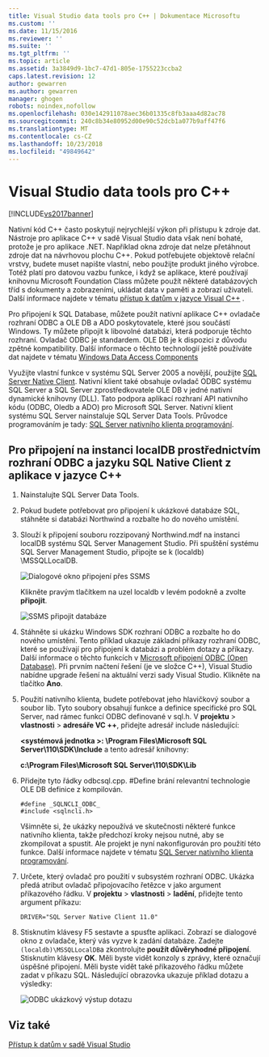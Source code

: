 ```yaml
---
title: Visual Studio data tools pro C++ | Dokumentace Microsoftu
ms.custom: ''
ms.date: 11/15/2016
ms.reviewer: ''
ms.suite: ''
ms.tgt_pltfrm: ''
ms.topic: article
ms.assetid: 3a3849d9-1bc7-47d1-805e-1755223ccba2
caps.latest.revision: 12
author: gewarren
ms.author: gewarren
manager: ghogen
robots: noindex,nofollow
ms.openlocfilehash: 030e142911078aec36b01335c8fb3aaa4d82ac78
ms.sourcegitcommit: 240c8b34e80952d00e90c52dcb1a077b9aff47f6
ms.translationtype: MT
ms.contentlocale: cs-CZ
ms.lasthandoff: 10/23/2018
ms.locfileid: "49849642"
---
```

# <a name="visual-studio-data-tools-for-c"></a>Visual Studio data tools pro C++
[!INCLUDE[vs2017banner](../includes/vs2017banner.md)]

  
Nativní kód C++ často poskytují nejrychlejší výkon při přístupu k zdroje dat. Nástroje pro aplikace C++ v sadě Visual Studio data však není bohaté, protože je pro aplikace .NET. Například okna zdroje dat nelze přetáhnout zdroje dat na návrhovou plochu C++. Pokud potřebujete objektově relační vrstvy, budete muset napište vlastní, nebo použijte produkt jiného výrobce.  Totéž platí pro datovou vazbu funkce, i když se aplikace, které používají knihovnu Microsoft Foundation Class můžete použít některé databázových tříd s dokumenty a zobrazeními, ukládat data v paměti a zobrazí uživateli. Další informace najdete v tématu [přístup k datům v jazyce Visual C++](https://msdn.microsoft.com/library/7wtdsdkh.aspx) .  
  
 Pro připojení k SQL Database, můžete použít nativní aplikace C++ ovladače rozhraní ODBC a OLE DB a ADO poskytovatele, které jsou součástí Windows.     Ty můžete připojit k libovolné databázi, která podporuje těchto rozhraní. Ovladač ODBC je standardem. OLE DB je k dispozici z důvodu zpětné kompatibility. Další informace o těchto technologií ještě používáte dat najdete v tématu [Windows Data Access Components](https://msdn.microsoft.com/library/windows/desktop/aa968814\(v=vs.85\).aspx)  
  
 Využijte vlastní funkce v systému SQL Server 2005 a novější, použijte [SQL Server Native Client](https://msdn.microsoft.com/sqlserver/aa937733). Nativní klient také obsahuje ovladač ODBC systému SQL Server a SQL Server zprostředkovatele OLE DB v jedné nativní dynamické knihovny (DLL). Tato podpora aplikací rozhraní API nativního kódu (ODBC, Oledb a ADO) pro Microsoft SQL Server.  Nativní klient systému SQL Server nainstaluje SQL Server Data Tools. Průvodce programováním je tady: [SQL Server nativního klienta programování](https://msdn.microsoft.com/library/ms130892.aspx).  
  
## <a name="to-connect-to-localdb-through-odbc-and-sql-native-client-from-a-c-application"></a>Pro připojení na instanci localDB prostřednictvím rozhraní ODBC a jazyku SQL Native Client z aplikace v jazyce C++  
  
1. Nainstalujte SQL Server Data Tools.  
  
2. Pokud budete potřebovat pro připojení k ukázkové databáze SQL, stáhněte si databázi Northwind a rozbalte ho do nového umístění.  
  
3. Slouží k připojení souboru rozzipovaný Northwind.mdf na instanci localDB systému SQL Server Management Studio. Při spuštění systému SQL Server Management Studio, připojte se k (localdb) \MSSQLLocalDB.  
  
    ![Dialogové okno připojení přes SSMS](../data-tools/media/raddata-ssms-connect-dialog.png "raddata SSMS připojit dialogového okna")  
  
    Klikněte pravým tlačítkem na uzel localdb v levém podokně a zvolte **připojit**.  
  
    ![SSMS připojit databáze](../data-tools/media/raddata-ssms-attach-database.png "raddata SSMS připojit databáze")  
  
4. Stáhněte si ukázku Windows SDK rozhraní ODBC a rozbalte ho do nového umístění. Tento příklad ukazuje základní příkazy rozhraní ODBC, které se používají pro připojení k databázi a problém dotazy a příkazy. Další informace o těchto funkcích v [Microsoft připojení ODBC (Open Database)](https://msdn.microsoft.com/library/windows/desktop/ms710252\(v=vs.85\).aspx). Při prvním načtení řešení (je ve složce C++), Visual Studio nabídne upgrade řešení na aktuální verzi sady Visual Studio. Klikněte na tlačítko **Ano**.  
  
5. Použití nativního klienta, budete potřebovat jeho hlavičkový soubor a soubor lib. Tyto soubory obsahují funkce a definice specifické pro SQL Server, nad rámec funkcí ODBC definované v sql.h. V **projektu** > **vlastnosti** > **adresáře VC ++**, přidejte adresář include následující:  
  
   **\<systémová jednotka >: \Program Files\Microsoft SQL Server\110\SDK\Include** a tento adresář knihovny:  
  
   **c:\Program Files\Microsoft SQL Server\110\SDK\Lib**  
  
6. Přidejte tyto řádky odbcsql.cpp. #Define brání relevantní technologie OLE DB definice z kompilován.  
  
   ```  
   #define _SQLNCLI_ODBC_  
   #include <sqlncli.h>  
   ```  
  
    Všimněte si, že ukázky nepoužívá ve skutečnosti některé funkce nativního klienta, takže předchozí kroky nejsou nutné, aby se zkompilovat a spustit. Ale projekt je nyní nakonfigurován pro použití této funkce. Další informace najdete v tématu [SQL Server nativního klienta programování](https://msdn.microsoft.com/library/ms130892\(v=sql.130\).aspx).  
  
7. Určete, který ovladač pro použití v subsystém rozhraní ODBC. Ukázka předá atribut ovladač připojovacího řetězce v jako argument příkazového řádku. V **projektu** > **vlastnosti** > **ladění**, přidejte tento argument příkazu:  
  
   ```  
   DRIVER="SQL Server Native Client 11.0"  
   ```  
  
8. Stisknutím klávesy F5 sestavte a spusťte aplikaci. Zobrazí se dialogové okno z ovladače, který vás vyzve k zadání databáze. Zadejte `(localdb)\MSSQLLocalDB`a zkontrolujte **použít důvěryhodné připojení**. Stisknutím klávesy **OK**. Měli byste vidět konzoly s zprávy, které označují úspěšné připojení. Měli byste vidět také příkazového řádku můžete zadat v příkazu SQL. Následující obrazovka ukazuje příklad dotazu a výsledky:  
  
    ![ODBC ukázkový výstup dotazu](../data-tools/media/raddata-odbc-sample-query-output.png "raddata ODBC ukázkový dotaz výstup")  
  
## <a name="see-also"></a>Viz také  
 [Přístup k datům v sadě Visual Studio](../data-tools/accessing-data-in-visual-studio.md)


